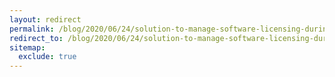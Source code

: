 ```yaml
---
layout: redirect
permalink: /blog/2020/06/24/solution-to-manage-software-licensing-during-a-pandemic
redirect_to: /blog/2020/06/24/solution-to-manage-software-licensing-during-a-pandemic/
sitemap:
  exclude: true
---
```


